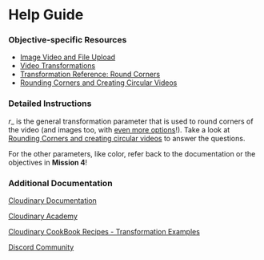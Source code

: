 # Help Guide

### Objective-specific Resources
* [Image Video and File Upload](https://cloudinary.com/documentation/image_video_and_file_upload)
* [Video Transformations](https://cloudinary.com/documentation/video_manipulation_and_delivery)
* [Transformation Reference: Round Corners](https://cloudinary.com/documentation/transformation_reference#r_round_corners)
* [Rounding Corners and Creating Circular Videos](https://cloudinary.com/documentation/video_manipulation_and_delivery#rounding_corners_and_creating_circular_videos)

### Detailed Instructions
_r__ is the general transformation parameter that is used to round corners of the video (and images too, with [even more options](https://cloudinary.com/documentation/transformation_reference#r_round_corners)!). Take a look at [Rounding Corners and creating circular videos](https://cloudinary.com/documentation/video_manipulation_and_delivery#rounding_corners_and_creating_circular_videos) to answer the questions.

For the other parameters, like color, refer back to the documentation or the objectives in **Mission 4**!


### Additional Documentation

[Cloudinary Documentation](https://cloudinary.com/documentation?utm_source=twilio&utm_medium=event&utm_campaign=cloudinary-twilioquest-2021)

[Cloudinary Academy](https://training.cloudinary.com?utm_source=twilio&utm_medium=event&utm_campaign=cloudinary-twilioquest-2021)

[Cloudinary CookBook Recipes - Transformation Examples](https://cloudinary.com/cookbook?utm_source=twilio&utm_medium=event&utm_campaign=cloudinary-twilioquest-2021)

[Discord Community](https://discord.gg/CCsubwFbvd)